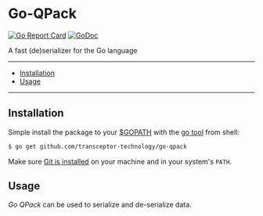 # Go-QPack

[![Go Report Card](https://goreportcard.com/badge/github.com/transceptor-technology/go-qpack)](https://goreportcard.com/report/github.com/transceptor-technology/go-qpack)
[![GoDoc](https://godoc.org/github.com/transceptor-technology/go-qpack?status.svg)](https://godoc.org/github.com/transceptor-technology/go-qpack)

A fast (de)serializer for the Go language

---------------------------------------
  * [Installation](#installation)
  * [Usage](#usage)
  
---------------------------------------

## Installation
Simple install the package to your [$GOPATH](https://github.com/golang/go/wiki/GOPATH "GOPATH") with the [go tool](https://golang.org/cmd/go/ "go command") from shell:
```bash
$ go get github.com/transceptor-technology/go-qpack
```
Make sure [Git is installed](https://git-scm.com/downloads) on your machine and in your system's `PATH`.

## Usage
_Go QPack_ can be used to serialize and de-serialize data.
